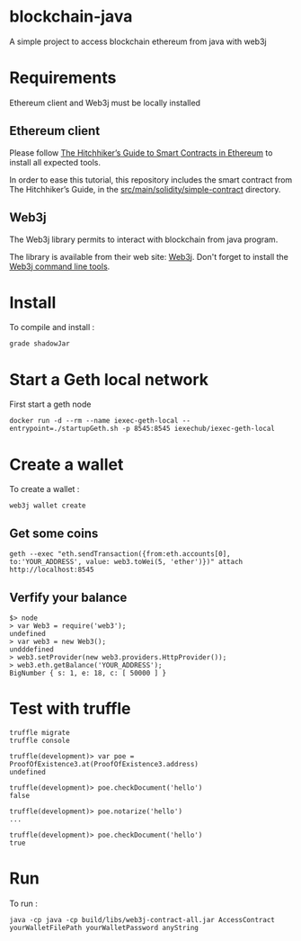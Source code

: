 # blockchain-java
A simple project to access blockchain ethereum from java with web3j

# Requirements

Ethereum client and Web3j must be locally installed

## Ethereum client

Please follow [The Hitchhiker’s Guide to Smart Contracts in Ethereum](https://blog.zeppelin.solutions/the-hitchhikers-guide-to-smart-contracts-in-ethereum-848f08001f05) to install all expected tools.
 
In order to ease this tutorial, this repository includes the smart contract from The Hitchhiker’s Guide, in the [src/main/solidity/simple-contract](src/main/solidity/simple-contract) directory.

## Web3j
The Web3j library permits to interact with blockchain from java program.

The library is available from their web site: [Web3j](https://web3j.io).
Don't forget to install the [Web3j command line tools](https://docs.web3j.io/command_line.html).



# Install

To compile and install :
```
grade shadowJar
```


# Start a Geth local network

First start a geth node


```
docker run -d --rm --name iexec-geth-local --entrypoint=./startupGeth.sh -p 8545:8545 iexechub/iexec-geth-local
```

# Create a wallet

To create a wallet :
```
web3j wallet create
```

## Get some coins
```
geth --exec "eth.sendTransaction({from:eth.accounts[0], to:'YOUR_ADDRESS', value: web3.toWei(5, 'ether')})" attach http://localhost:8545
```

## Verfify your balance
```
$> node 
> var Web3 = require('web3');
undefined
> var web3 = new Web3();
undddefined
> web3.setProvider(new web3.providers.HttpProvider());
> web3.eth.getBalance('YOUR_ADDRESS');
BigNumber { s: 1, e: 18, c: [ 50000 ] }

```


# Test with truffle
```
truffle migrate
truffle console

truffle(development)> var poe = ProofOfExistence3.at(ProofOfExistence3.address)
undefined

truffle(development)> poe.checkDocument('hello')
false

truffle(development)> poe.notarize('hello')
...

truffle(development)> poe.checkDocument('hello')
true

```

# Run

To run :
```
java -cp java -cp build/libs/web3j-contract-all.jar AccessContract  yourWalletFilePath yourWalletPassword anyString
```
